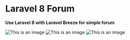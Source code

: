  # Laravel 8 Forum 
 
 **Use Laravel 8 with Laravel Breeze for simple forum**

![This is an image](https://user-images.githubusercontent.com/59411234/135545150-f82a51ae-7739-42b2-a2b8-f55d1c303cc2.png)
![This is an image](https://user-images.githubusercontent.com/59411234/135545147-6f039a51-2810-4364-90a6-f439e6627d04.png) 
![This is an image](https://user-images.githubusercontent.com/59411234/135545141-7c69e053-763b-4395-86d8-a0ea52e3d4d5.png)

